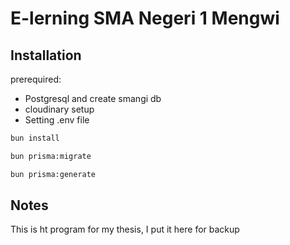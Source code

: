 # E-lerning SMA Negeri 1 Mengwi

## Installation

prerequired:

- Postgresql and create smangi db
- cloudinary setup
- Setting .env file

```bash
bun install
```

```bash
bun prisma:migrate
```

```bash
bun prisma:generate
```

## Notes

This is ht program for my thesis, I put it here for backup
